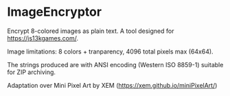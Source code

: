 # ImageEncryptor
Encrypt 8-colored images as plain text. A tool designed for https://js13kgames.com/.

Image limitations: 8 colors + tranparency, 4096 total pixels max (64x64).

The strings produced are with ANSI encoding (Western ISO 8859-1) suitable for ZIP archiving.

Adaptation over Mini Pixel Art by XEM (https://xem.github.io/miniPixelArt/)
